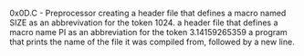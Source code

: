 0x0D.C - Preprocessor
creating a header file that defines a macro named SIZE as an abbrevivation for the token 1024.
a header file that defines a macro name PI as an abbreviation for the token 3.14159265359
a program that prints the name of the file it was compiled from, followed by a new line.
